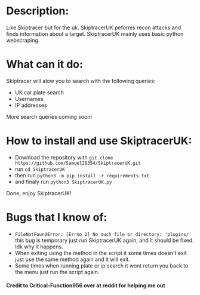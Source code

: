 # Description:
 
Like Skiptracer but for the uk.
SkiptracerUK peforms recon attacks and finds information about a target. SkiptracerUK mainly uses basic python webscraping.


# What can it do:

Skiptracer will alow you to search with the following queries:

* UK car plate search
* Usernames
* IP addresses

More search queries coming soon!

# How to install and use SkiptracerUK:

* Download the repository with `git clone https://github.com/Samuel20354/SkiptracerUK.git`
* run `cd SkiptracerUK`
* then run `python3 -m pip install -r requirements.txt`
* and finaly run `python3 SkiptracerUK.py`

Done, enjoy SkiptracerUK!

# Bugs that I know of:

* `FileNotFoundError: [Errno 2] No such file or directory: 'plugins/'` this bug is temporary just run SkiptracerUK again, and it should be fixed. Idk why it happens.
* When exiting using the method in the script it some times doesn't exit just use the same method again and it will exit. 
* Some times when running plate or ip search it wont return you back to the menu just run the script again.

#### Credit to Critical-Function956 over at reddit for helping me out
